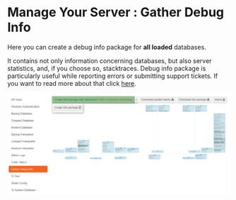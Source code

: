 ﻿# Manage Your Server : Gather Debug Info

Here you can create a debug info package for **all loaded** databases.

It contains not only information concerning databases, but also server statistics, and, if you choose so, stacktraces. Debug info package is particularly useful while reporting errors or submitting support tickets. If you want to read more about that click [here]().

![Figure 2. Manage Your Server. Restore Database.](images/manage_your_server-gather_debug_info-1.png)